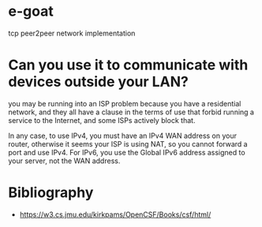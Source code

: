 # e-goat
tcp peer2peer network implementation

# Can you use it to communicate with devices outside your LAN?

you may be running into an ISP problem because you have a residential network, and they all have a clause in the terms of use that forbid running a service to the Internet, and some ISPs actively block that. 

 In any case, to use IPv4, you must have an IPv4 WAN address on your router, otherwise it seems your ISP is using NAT, so you cannot forward a port and use IPv4. For IPv6, you use the Global IPv6 address assigned to your server, not the WAN address. 


# Bibliography

* https://w3.cs.jmu.edu/kirkpams/OpenCSF/Books/csf/html/
